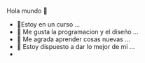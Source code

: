 Hola mundo 👋

- 🔭Estoy en un curso ...
- 🌱 Me gusta la programacion y el diseño ...
- 👯 Me agrada aprender cosas nuevas ...
- 🤔 Estoy dispuesto a dar lo mejor de mi ...
-
